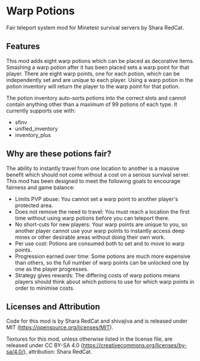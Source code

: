 Warp Potions
===

Fair teleport system mod for Minetest survival servers by Shara RedCat.


Features
--------

This mod adds eight warp potions which can be placed as decorative items. Smashing a warp potion after it has been placed sets a warp point for that player. There are eight warp points, one for each potion, which can be independently set and are unique to each player. Using a warp potion in the potion inventory will return the player to the warp point for that potion. 

The potion inventory auto-sorts potions into the correct slots and cannot contain anything other than a maximum of 99 potions of each type. It currently supports use with:
- sfinv
- unified_inventory
- inventory_plus


Why are these potions fair?
---------------------------

The ability to instantly travel from one location to another is a massive benefit which should not come without a cost on a serious survival server. This mod has been designed to meet the following goals to encourage fairness and game balance:
- Limits PVP abuse: You cannot set a warp point to another player's protected area.
- Does not remove the need to travel: You must reach a location the first time without using warp potions before you can teleport there.
- No short-cuts for new players: Your warp points are unique to you, so another player cannot use your warp points to instantly access deep mines or other desirable areas without doing their own work. 
- Per use cost: Potions are consumed both to set and to move to warp points.
- Progression earned over time: Some potions are much more expensive than others, so the full number of warp points can be unlocked one by one as the player progresses.
- Strategy gives rewards: The differing costs of warp potions means players should think about which potions to use for which warp points in order to minimise costs. 


Licenses and Attribution 
-----------------------

Code for this mod is by Shara RedCat and shivajiva and is released under MIT (https://opensource.org/licenses/MIT).

Textures for this mod, unless otherwise listed in the license file, are released under CC BY-SA 4.0 (https://creativecommons.org/licenses/by-sa/4.0/), attribution: Shara RedCat.
